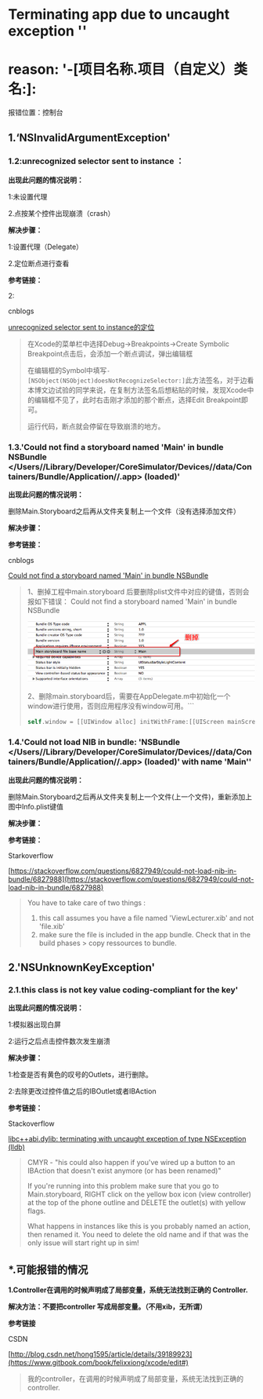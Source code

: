 # Terminating app due to uncaught exception ''

# reason: '-\[项目名称.项目（自定义）类名:\]:

报错位置：控制台

## 1.‘NSInvalidArgumentException'

### 1.2:unrecognized selector sent to instance ：

**出现此问题的情况说明：**

1:未设置代理

2.点按某个控件出现崩溃（crash）

**解决步骤：**

1:设置代理（Delegate）

2.定位断点进行查看

**参考链接：**

2:

cnblogs

[unrecognized selector sent to instance的定位](http://www.cnblogs.com/liuguanlei/p/4482327.html)

> 在Xcode的菜单栏中选择Debug-&gt;Breakpoints-&gt;Create Symbolic Breakpoint点击后，会添加一个断点调试，弹出编辑框
>
> 在编辑框的Symbol中填写`-[NSObject(NSObject)doesNotRecognizeSelector:]`此方法签名，对于边看本博文边试验的同学来说，在复制方法签名后想粘贴的时候，发现Xcode中的编辑框不见了，此时右击刚才添加的那个断点，选择Edit Breakpoint即可。
>
> 运行代码，断点就会停留在导致崩溃的地方。

### 1.3.'Could not find a storyboard named 'Main' in bundle NSBundle &lt;/Users//Library/Developer/CoreSimulator/Devices//data/Containers/Bundle/Application//.app&gt; \(loaded\)'

**出现此问题的情况说明：**

删除Main.Storyboard之后再从文件夹复制上一个文件（没有选择添加文件）

**解决步骤：**

**参考链接：**

cnblogs

[Could not find a storyboard named 'Main' in bundle NSBundle](http://www.cnblogs.com/ygm900/p/3836580.html)

> 1、删掉工程中main.storyboard 后要删除plist文件中对应的键值，否则会报如下错误： Could not find a storyboard named 'Main' in bundle NSBundle
>
> ![](/assets/102112555517509.png)
>
> 2、删除main.storyboard后，需要在AppDelegate.m中初始化一个window进行使用，否则应用程序没有window可用。\`\`\`
>
> ```swift
> self.window = [[UIWindow alloc] initWithFrame:[[UIScreen mainScreen] bounds]]
> ```

### 1.4.'Could not load NIB in bundle: 'NSBundle &lt;/Users//Library/Developer/CoreSimulator/Devices//data/Containers/Bundle/Application//.app&gt; \(loaded\)' with name 'Main''

**出现此问题的情况说明：**

删除Main.Storyboard之后再从文件夹复制上一个文件\(上一个文件\)，重新添加上图中Info.plist键值

**解决步骤：**

**参考链接：**

Starkoverflow

[https://stackoverflow.com/questions/6827949/could-not-load-nib-in-bundle/6827988](https://stackoverflow.com/questions/6827949/could-not-load-nib-in-bundle/6827988)

> You have to take care of two things :
>
> 1. this call assumes you have a file named 'ViewLecturer.xib' and not 'file.xib'
> 2. make sure the file is included in the app bundle. Check that in the build phases &gt; copy ressources to bundle.

## 2.'NSUnknownKeyException'

### 2.1.this class is not key value coding-compliant for the key'

**出现此问题的情况说明：**

1:模拟器出现白屏

2:运行之后点击控件数次发生崩溃

**解决步骤：**

1:检查是否有黄色的叹号的Outlets，进行删除。

2:去除更改过控件值之后的IBOutlet或者IBAction

**参考链接：**

Stackoverflow

[libc++abi.dylib: terminating with uncaught exception of type NSException \(lldb\)](https://stackoverflow.com/questions/26442414/libcabi-dylib-terminating-with-uncaught-exception-of-type-nsexception-lldb)

> CMYR - "his could also happen if you've wired up a button to an IBAction that doesn't exist anymore \(or has been renamed\)"
>
> If you're running into this problem make sure that you go to Main.storyboard, RIGHT click on the yellow box icon \(view controller\) at the top of the phone outline and DELETE the outlet\(s\) with yellow flags.
>
> What happens in instances like this is you probably named an action, then renamed it. You need to delete the old name and if that was the only issue will start right up in sim!

## \*.可能报错的情况

**1.Controller在调用的时候声明成了局部变量，系统无法找到正确的 Controller.**

**解决方法：不要把controller 写成局部变量。（不用xib，无所谓）**

**参考链接**

CSDN

[http://blog.csdn.net/hong1595/article/details/39189923](https://www.gitbook.com/book/felixxiong/xcode/edit#)

> 我的controller，在调用的时候声明成了局部变量，系统无法找到正确的 controller.

## 



